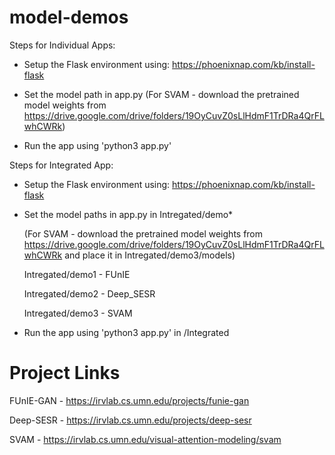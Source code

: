# model-demos

Steps for Individual Apps:

- Setup the Flask environment using: https://phoenixnap.com/kb/install-flask

- Set the model path in app.py (For SVAM - download the pretrained model weights from https://drive.google.com/drive/folders/19OyCuvZ0sLlHdmF1TrDRa4QrFLwhCWRk)

- Run the app using 'python3 app.py'

Steps for Integrated App:

- Setup the Flask environment using: https://phoenixnap.com/kb/install-flask

- Set the model paths in app.py in Intregated/demo*

  (For SVAM - download the pretrained model weights from https://drive.google.com/drive/folders/19OyCuvZ0sLlHdmF1TrDRa4QrFLwhCWRk and place it in Intregated/demo3/models)

  Intregated/demo1 - FUnIE
  
  Intregated/demo2 - Deep_SESR
  
  Intregated/demo3 - SVAM

- Run the app using 'python3 app.py' in /Integrated

# Project Links
FUnIE-GAN - https://irvlab.cs.umn.edu/projects/funie-gan

Deep-SESR - https://irvlab.cs.umn.edu/projects/deep-sesr

SVAM - https://irvlab.cs.umn.edu/visual-attention-modeling/svam
